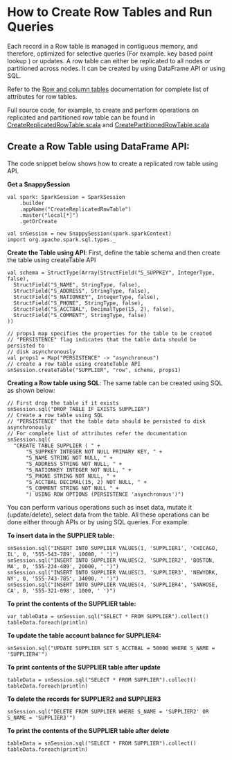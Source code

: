 <a id="howto-row"></a>
# How to Create Row Tables and Run Queries

Each record in a Row table is managed in contiguous memory, and therefore, optimized for selective queries (For example. key based point lookup ) or updates. 
A row table can either be replicated to all nodes or partitioned across nodes. It can be created by using DataFrame API or using SQL.

Refer to the [Row and column tables](../programming_guide/tables_in_snappydata.md#row-and-column-tables) documentation for complete list of attributes for row tables.

Full source code, for example, to create and perform operations on replicated and partitioned row table can be found in [CreateReplicatedRowTable.scala](https://github.com/SnappyDataInc/snappydata/blob/master/examples/src/main/scala/org/apache/spark/examples/snappydata/CreateReplicatedRowTable.scala) and [CreatePartitionedRowTable.scala](https://github.com/SnappyDataInc/snappydata/blob/master/examples/src/main/scala/org/apache/spark/examples/snappydata/CreatePartitionedRowTable.scala)


## Create a Row Table using DataFrame API:

The code snippet below shows how to create a replicated row table using API.

**Get a SnappySession**

```pre
val spark: SparkSession = SparkSession
    .builder
    .appName("CreateReplicatedRowTable")
    .master("local[*]")
    .getOrCreate

val snSession = new SnappySession(spark.sparkContext)
import org.apache.spark.sql.types._
```

**Create the Table using API**:
First, define the table schema and then create the table using createTable API

```pre
val schema = StructType(Array(StructField("S_SUPPKEY", IntegerType, false),
  StructField("S_NAME", StringType, false),
  StructField("S_ADDRESS", StringType, false),
  StructField("S_NATIONKEY", IntegerType, false),
  StructField("S_PHONE", StringType, false),
  StructField("S_ACCTBAL", DecimalType(15, 2), false),
  StructField("S_COMMENT", StringType, false)
))

// props1 map specifies the properties for the table to be created
// "PERSISTENCE" flag indicates that the table data should be persisted to
// disk asynchronously
val props1 = Map("PERSISTENCE" -> "asynchronous")
// create a row table using createTable API
snSession.createTable("SUPPLIER", "row", schema, props1)
```

**Creating a Row table using SQL**:
The same table can be created using SQL as shown below:
```pre
// First drop the table if it exists
snSession.sql("DROP TABLE IF EXISTS SUPPLIER")
// Create a row table using SQL
// "PERSISTENCE" that the table data should be persisted to disk asynchronously
// For complete list of attributes refer the documentation
snSession.sql(
  "CREATE TABLE SUPPLIER ( " +
      "S_SUPPKEY INTEGER NOT NULL PRIMARY KEY, " +
      "S_NAME STRING NOT NULL, " +
      "S_ADDRESS STRING NOT NULL, " +
      "S_NATIONKEY INTEGER NOT NULL, " +
      "S_PHONE STRING NOT NULL, " +
      "S_ACCTBAL DECIMAL(15, 2) NOT NULL, " +
      "S_COMMENT STRING NOT NULL " +
      ") USING ROW OPTIONS (PERSISTENCE 'asynchronous')")
```

You can perform various operations such as inset data, mutate it (update/delete), select data from the table. All these operations can be done either through APIs or by using SQL queries.
For example:

**To insert data in the SUPPLIER table:** 

```pre
snSession.sql("INSERT INTO SUPPLIER VALUES(1, 'SUPPLIER1', 'CHICAGO, IL', 0, '555-543-789', 10000, ' ')")
snSession.sql("INSERT INTO SUPPLIER VALUES(2, 'SUPPLIER2', 'BOSTON, MA', 0, '555-234-489', 20000, ' ')")
snSession.sql("INSERT INTO SUPPLIER VALUES(3, 'SUPPLIER3', 'NEWYORK, NY', 0, '555-743-785', 34000, ' ')")
snSession.sql("INSERT INTO SUPPLIER VALUES(4, 'SUPPLIER4', 'SANHOSE, CA', 0, '555-321-098', 1000, ' ')")
```

**To print the contents of the SUPPLIER table:** 

```pre
var tableData = snSession.sql("SELECT * FROM SUPPLIER").collect()
tableData.foreach(println)
```

**To update the table account balance for SUPPLIER4:** 

```pre
snSession.sql("UPDATE SUPPLIER SET S_ACCTBAL = 50000 WHERE S_NAME = 'SUPPLIER4'")
```

**To print contents of the SUPPLIER table after update** 

```pre
tableData = snSession.sql("SELECT * FROM SUPPLIER").collect()
tableData.foreach(println)
```

**To delete the records for SUPPLIER2 and SUPPLIER3** 

```pre
snSession.sql("DELETE FROM SUPPLIER WHERE S_NAME = 'SUPPLIER2' OR S_NAME = 'SUPPLIER3'")

```

**To print the contents of the SUPPLIER table after delete**

```pre
tableData = snSession.sql("SELECT * FROM SUPPLIER").collect()
tableData.foreach(println)
```
